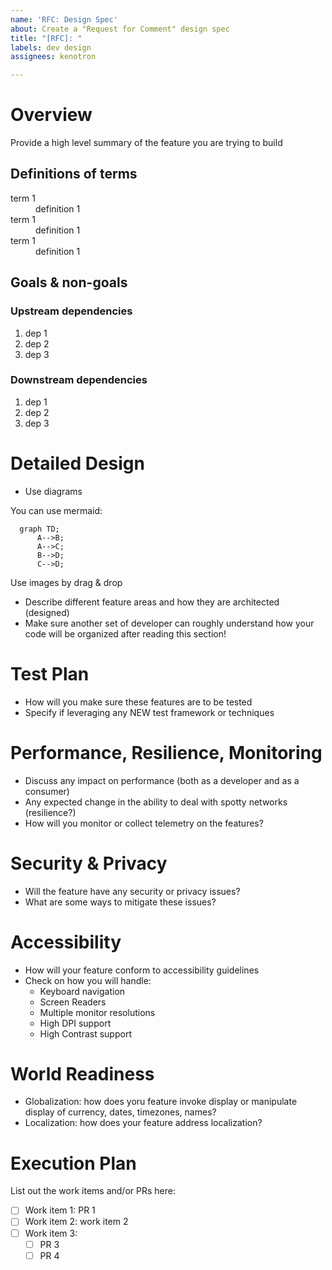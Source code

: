 ```yaml
---
name: 'RFC: Design Spec'
about: Create a "Request for Comment" design spec
title: "[RFC]: "
labels: dev design
assignees: kenotron

---
```


# Overview

Provide a high level summary of the feature you are trying to build

## Definitions of terms

<dl>
  <dt>term 1</dt>
  <dd>definition 1</dt>
  <dt>term 1</dt>
  <dd>definition 1</dt>
  <dt>term 1</dt>
  <dd>definition 1</dt>
</dl>

## Goals & non-goals

### Upstream dependencies

1. dep 1
2. dep 2
3. dep 3

### Downstream dependencies

1. dep 1
2. dep 2
3. dep 3

</details>

# Detailed Design

- Use diagrams

You can use mermaid:

```mermaid
  graph TD;
      A-->B;
      A-->C;
      B-->D;
      C-->D;
```

Use images by drag & drop

- Describe different feature areas and how they are architected (designed)
- Make sure another set of developer can roughly understand how your code will be organized after reading this section!

# Test Plan

- How will you make sure these features are to be tested
- Specify if leveraging any NEW test framework or techniques

# Performance, Resilience, Monitoring

- Discuss any impact on performance (both as a developer and as a consumer)
- Any expected change in the ability to deal with spotty networks (resilience?)
- How will you monitor or collect telemetry on the features?

# Security & Privacy

- Will the feature have any security or privacy issues?
- What are some ways to mitigate these issues?

# Accessibility

- How will your feature conform to accessibility guidelines
- Check on how you will handle:
  - Keyboard navigation
  - Screen Readers
  - Multiple monitor resolutions
  - High DPI support
  - High Contrast support

# World Readiness

- Globalization: how does yoru feature invoke display or manipulate display of currency, dates, timezones, names?
- Localization: how does your feature address localization?

# Execution Plan

List out the work items and/or PRs here:

- [ ] Work item 1: PR 1
- [ ] Work item 2: work item 2
- [ ] Work item 3:
  - [ ] PR 3
  - [ ] PR 4

